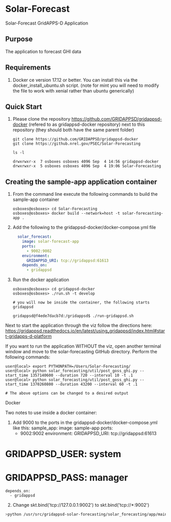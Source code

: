 # Solar-Forecast
Solar-Forecast GridAPPS-D Application
## Purpose

The application to forecast GHI data

## Requirements

1. Docker ce version 17.12 or better.  You can install this via the docker_install_ubuntu.sh script.  (note for mint you will need to modify the file to work with xenial rather than ubuntu generically)

## Quick Start

1. Please clone the repository <https://github.com/GRIDAPPSD/gridappsd-docker> (refered to as gridappsd-docker repository) next to this repository (they should both have the same parent folder)

    ```console
    git clone https://github.com/GRIDAPPSD/gridappsd-docker
    git clone https://github.nrel.gov/PSEC/Solar-Forecasting
    
    ls -l
    
    drwxrwxr-x  7 osboxes osboxes 4096 Sep  4 14:56 gridappsd-docker
    drwxrwxr-x  5 osboxes osboxes 4096 Sep  4 19:06 Solar-Forecasting

    ```

## Creating the sample-app application container

1.  From the command line execute the following commands to build the sample-app container

    ```console
    osboxes@osboxes> cd Solar-Forecasting
    osboxes@osboxes> docker build --network=host -t solar-forecasting-app .
    ```

1.  Add the following to the gridappsd-docker/docker-compose.yml file

    ```` yaml
      solar_forecast:
        image: solar-forecast-app
        ports:
          - 9002:9002
        environment:
          GRIDAPPSD_URI: tcp://gridappsd:61613
        depends_on:
          - gridappsd
    ````

1.  Run the docker application 

    ```` console
    osboxes@osboxes> cd gridappsd-docker
    osboxes@osboxes> ./run.sh -t develop
    
    # you will now be inside the container, the following starts gridappsd
    
    gridappsd@f4ede7dacb7d:/gridappsd$ ./run-gridappsd.sh
    
    ````

Next to start the application through the viz follow the directions here: https://gridappsd.readthedocs.io/en/latest/using_gridappsd/index.html#start-gridapps-d-platform

If you want to run the application WITHOUT the viz, open another terminal window and move to the solar-forecasting GitHub directory. Perform the following commands:

```` console
user@local> export PYTHONPATH=/Users/Solar-Forecasting/
user@local> python solar_forecasting/util/post_goss_ghi.py --start_time 1357140600 --duration 720 --interval 10 -t .1
user@local> python solar_forecasting/util/post_goss_ghi.py --start_time 1370260800 --duration 43200 --interval 60 -t .1

# The above options can be changed to a desired output

````

Docker

Two notes to use inside a docker container:
1. Add 9000 to the ports in the gridappsd-docker/docker-compose.yml like this:
  sample_app:
    image: sample-app
    ports:
      - 9002:9002
    environment:
      GRIDAPPSD_URI: tcp://gridappsd:61613
  #    GRIDAPPSD_USER: system
  #    GRIDAPPSD_PASS: manager
    depends_on:
      - gridappsd

2. Change skt.bind('tcp://127.0.0.1:9002') to skt.bind('tcp://*:9002')


```bash
>python /usr/src/gridappsd-solar-forecasting/solar_forecasting/app/main.py 1112306683 '{"power_system_config": {"SubGeographicalRegion_name": "_1CD7D2EE-3C91-3248-5662-A43EFEFAC224", "GeographicalRegion_name": "_24809814-4EC6-29D2-B509-7F8BFB646437", "Line_name": "_EBDB5A4A-543C-9025-243E-8CAD24307380"}, "simulation_config": {"power_flow_solver_method": "NR", "duration": 48, "simulation_name": "ieee123", "simulator": "GridLAB-D", "start_time": 1538484951, "run_realtime": true, "simulation_output": {}, "model_creation_config": {"load_scaling_factor": 1.0, "triplex": "y", "encoding": "u", "system_frequency": 60, "voltage_multiplier": 1.0, "power_unit_conversion": 1.0, "unique_names": "y", "schedule_name": "ieeezipload", "z_fraction": 0.0, "i_fraction": 1.0, "p_fraction": 0.0, "randomize_zipload_fractions": false, "use_houses": false}, "simulation_broker_port": 52798, "simulation_broker_location": "127.0.0.1"}, "application_config": {"applications": [{"name": "der_dispatch_app", "config_string": "{\"OPF\": 1, \"run_freq\": 60, \"run_on_host\": false, \"run_realtime\": true, \"stepsize_xp\": 0.2, \"stepsize_xq\": 2, \"coeff_p\": 0.1, \"coeff_q\": 5e-05, \"stepsize_mu\": 500}"}]}, "simulation_request_type": "NEW"}'

```